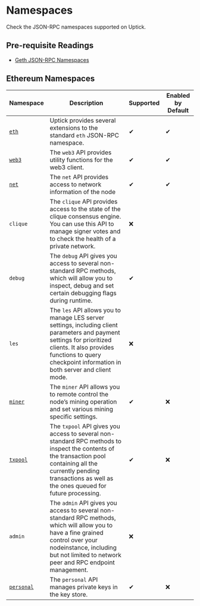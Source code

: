 # Namespaces

Check the JSON-RPC namespaces supported on Uptick.

## Pre-requisite Readings

* [Geth JSON-RPC Namespaces](https://geth.ethereum.org/docs/rpc/server)

## Ethereum Namespaces

| Namespace                                   | Description                                                                                                                                                                                                                  | Supported | Enabled by Default |
| ------------------------------------------- | ---------------------------------------------------------------------------------------------------------------------------------------------------------------------------------------------------------------------------- | --------- | ------------------ |
| [`eth`](endpoints.md#eth-methods)           | Uptick provides several extensions to the standard `eth` JSON-RPC namespace.                                                                                                                                                 | ✔         | ✔                  |
| [`web3`](endpoints.md#web3-methods)         | The `web3` API provides utility functions for the web3 client.                                                                                                                                                               | ✔         | ✔                  |
| [`net`](endpoints.md#net-methods)           | The `net` API provides access to network information of the node                                                                                                                                                             | ✔         | ✔                  |
| `clique`                                    | The `clique` API provides access to the state of the clique consensus engine. You can use this API to manage signer votes and to check the health of a private network.                                                      | ❌         |                    |
| `debug`                                     | The `debug` API gives you access to several non-standard RPC methods, which will allow you to inspect, debug and set certain debugging flags during runtime.                                                                 | ✔         |                    |
| `les`                                       | The `les` API allows you to manage LES server settings, including client parameters and payment settings for prioritized clients. It also provides functions to query checkpoint information in both server and client mode. | ❌         |                    |
| [`miner`](endpoints.md#miner-methods)       | The `miner` API allows you to remote control the node’s mining operation and set various mining specific settings.                                                                                                           | ✔         | ❌                  |
| [`txpool`](endpoints.md#txpool-methods)     | The `txpool` API gives you access to several non-standard RPC methods to inspect the contents of the transaction pool containing all the currently pending transactions as well as the ones queued for future processing.    | ✔         | ❌                  |
| `admin`                                     | The `admin` API gives you access to several non-standard RPC methods, which will allow you to have a fine grained control over your nodeinstance, including but not limited to network peer and RPC endpoint management.     | ❌         |                    |
| [`personal`](endpoints.md#personal-methods) | The `personal` API manages private keys in the key store.                                                                                                                                                                    | ✔         | ❌                  |
